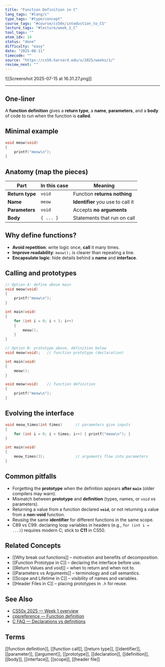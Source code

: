```yaml
---
title: "Function Definition in C"  
lang_tags: "#lang/c"
type_tags: "#type/concept"
course_tags: "#course/cs50x/intoduction_to_CS"
lecture_tags: "#lecture/week_1_C"
tool_tags: ""
atom_idx: 14
status: "done"
difficulty: "easy"
date: "2025-08-11"
timecode: ""
source: "https://cs50.harvard.edu/x/2025/weeks/1/"
review_next: ""
---
```


![[Screenshot 2025-07-15 at 16.31.27.png]]

---

## **One-liner**

A **function definition** gives a **return type**, a **name**, **parameters**, and a **body** of code to run when the function is **called**.

## Minimal example

```c
void meow(void)
{
    printf("meow\n");
}
```

## Anatomy (map the pieces)

| Part | In this case | Meaning |
|---|---|---|
| **Return type** | `void` | Function **returns nothing** |
| **Name** | `meow` | **Identifier** you use to call it |
| **Parameters** | `void` | Accepts **no arguments** |
| **Body** | `{ ... }` | Statements that run on call |

## Why define functions?

- **Avoid repetition**: write logic once, **call** it many times.  
- **Improve readability**: `meow();` is clearer than repeating a line.  
- **Encapsulate logic**: hide details behind a **name** and **interface**.

## Calling and prototypes

```c
// Option A: define above main
void meow(void)
{
    printf("meow\n");
}

int main(void)
{
    for (int i = 0; i < 3; i++)
    {
        meow();
    }
}
```

```c
// Option B: prototype above, definition below
void meow(void);   // function prototype (declaration)

int main(void)
{
    meow();
}

void meow(void)    // function definition
{
    printf("meow\n");
}
```

## Evolving the interface

```c
void meow_times(int times)      // parameters give inputs
{
    for (int i = 0; i < times; i++) { printf("meow\n"); }
}

int main(void)
{
    meow_times(3);              // arguments flow into parameters
}
```

## Common pitfalls

- Forgetting the **prototype** when the definition appears **after `main`** (older compilers may warn).  
- Mismatch between **prototype** and **definition** (types, names, or `void` vs parameters).  
- Returning a value from a function declared **`void`**, or not returning a value from a **non-void** function.  
- Reusing the same **identifier** for different functions in the same scope.  
- C89 vs C99: declaring loop variables in headers (e.g., `for (int i = ...)`) requires modern C; stick to **C11** in CS50.

## Related Concepts

- [[Why break out functions]] – motivation and benefits of decomposition.
- [[Function Prototype in C]] – declaring the interface before use.
- [[Return Values and void]] – when to return and when not to.
- [[Parameters vs Arguments]] – terminology and call semantics.
- [[Scope and Lifetime in C]] – visibility of names and variables.
- [[Header Files in C]] – placing prototypes in `.h` for reuse.

## See Also

- [CS50x 2025 — Week 1 overview](https://cs50.harvard.edu/x/2025/weeks/1/)
- [cppreference — Function definition](https://en.cppreference.com/w/c/language/function_definition)
- [C FAQ — Declarations vs definitions](https://c-faq.com/decl/decldef.html)

## Terms

[[function definition]], [[function call]], [[return type]], [[identifier]], [[parameter]], [[argument]], [[prototype]], [[declaration]], [[definition]], [[body]], [[interface]], [[scope]], [[header file]]
